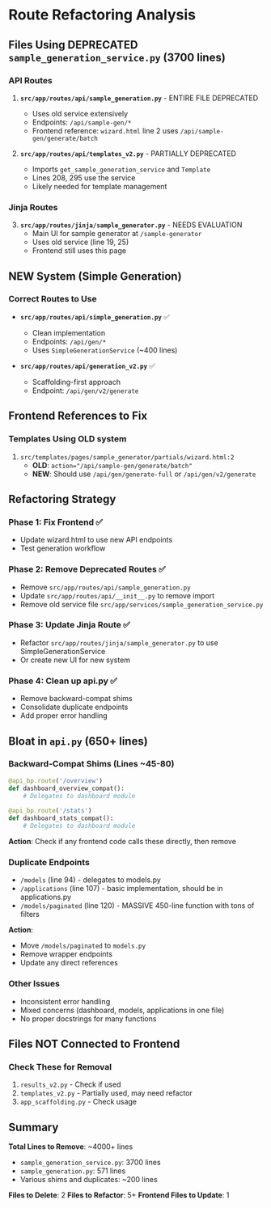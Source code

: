 # Route Refactoring Analysis

## Files Using DEPRECATED `sample_generation_service.py` (3700 lines)

### API Routes
1. **`src/app/routes/api/sample_generation.py`** - ENTIRE FILE DEPRECATED
   - Uses old service extensively
   - Endpoints: `/api/sample-gen/*`
   - Frontend reference: `wizard.html` line 2 uses `/api/sample-gen/generate/batch`

2. **`src/app/routes/api/templates_v2.py`** - PARTIALLY DEPRECATED
   - Imports `get_sample_generation_service` and `Template`
   - Lines 208, 295 use the service
   - Likely needed for template management

### Jinja Routes
3. **`src/app/routes/jinja/sample_generator.py`** - NEEDS EVALUATION
   - Main UI for sample generator at `/sample-generator`
   - Uses old service (line 19, 25)
   - Frontend still uses this page

## NEW System (Simple Generation)

### Correct Routes to Use
- **`src/app/routes/api/simple_generation.py`** ✅
  - Clean implementation
  - Endpoints: `/api/gen/*`
  - Uses `SimpleGenerationService` (~400 lines)

- **`src/app/routes/api/generation_v2.py`** ✅
  - Scaffolding-first approach
  - Endpoint: `/api/gen/v2/generate`

## Frontend References to Fix

### Templates Using OLD system
1. `src/templates/pages/sample_generator/partials/wizard.html:2`
   - **OLD**: `action="/api/sample-gen/generate/batch"`
   - **NEW**: Should use `/api/gen/generate-full` or `/api/gen/v2/generate`

## Refactoring Strategy

### Phase 1: Fix Frontend ✅
- Update wizard.html to use new API endpoints
- Test generation workflow

### Phase 2: Remove Deprecated Routes ✅
- Remove `src/app/routes/api/sample_generation.py`
- Update `src/app/routes/api/__init__.py` to remove import
- Remove old service file `src/app/services/sample_generation_service.py`

### Phase 3: Update Jinja Route ✅
- Refactor `src/app/routes/jinja/sample_generator.py` to use SimpleGenerationService
- Or create new UI for new system

### Phase 4: Clean up api.py ✅
- Remove backward-compat shims
- Consolidate duplicate endpoints
- Add proper error handling

## Bloat in `api.py` (650+ lines)

### Backward-Compat Shims (Lines ~45-80)
```python
@api_bp.route('/overview')
def dashboard_overview_compat():
    # Delegates to dashboard module
    
@api_bp.route('/stats')
def dashboard_stats_compat():
    # Delegates to dashboard module
```
**Action**: Check if any frontend code calls these directly, then remove

### Duplicate Endpoints
- `/models` (line 94) - delegates to models.py
- `/applications` (line 107) - basic implementation, should be in applications.py
- `/models/paginated` (line 120) - MASSIVE 450-line function with tons of filters

**Action**: 
- Move `/models/paginated` to `models.py`
- Remove wrapper endpoints
- Update any direct references

### Other Issues
- Inconsistent error handling
- Mixed concerns (dashboard, models, applications in one file)
- No proper docstrings for many functions

## Files NOT Connected to Frontend

### Check These for Removal
1. `results_v2.py` - Check if used
2. `templates_v2.py` - Partially used, may need refactor
3. `app_scaffolding.py` - Check usage

## Summary

**Total Lines to Remove**: ~4000+ lines
- `sample_generation_service.py`: 3700 lines
- `sample_generation.py`: 571 lines
- Various shims and duplicates: ~200 lines

**Files to Delete**: 2
**Files to Refactor**: 5+
**Frontend Files to Update**: 1

